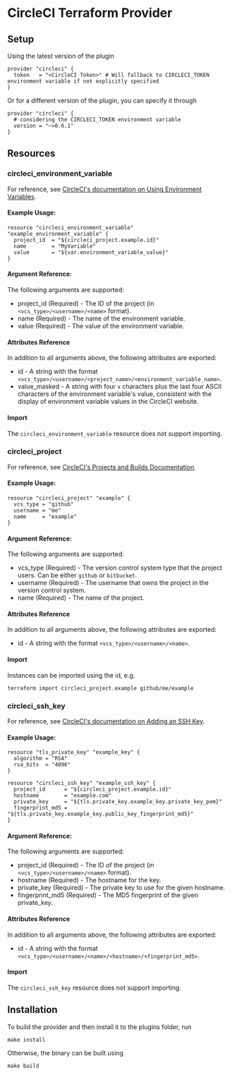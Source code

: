 CircleCI Terraform Provider
===========================

Setup
-----

Using the latest version of the plugin

```hcl
provider "circleci" {
  token   = "<CircleCI Token>" # Will fallback to CIRCLECI_TOKEN environment variable if not explicitly specified
}
```

Or for a different version of the plugin, you can specify it through

```hcl
provider "circleci" {
  # considering the CIRCLECI_TOKEN environment variable
  version = "~>0.6.1"
}
```

Resources
---------

### circleci_environment_variable

For reference, see [CircleCI's documentation on Using Environment Variables](https://circleci.com/docs/2.0/env-vars/).

#### Example Usage:

```hcl
resource "circleci_environment_variable" "example_environment_variable" {
  project_id  = "${circleci_project.example.id}"
  name        = "MyVariable"
  value       = "${var.environment_variable_value}"
}
```

#### Argument Reference:

The following arguments are supported:

* project_id (Required) - The ID of the project (in `<vcs_type>/<username>/<name>` format).
* name (Required) - The name of the environment variable.
* value (Required) - The value of the environment variable.

#### Attributes Reference

In addition to all arguments above, the following attributes are exported:

* id - A string with the format `<vcs_type>/<username>/<project_name>/<environment_variable_name>`.
* value_masked - A string with four `x` characters plus the last four ASCII characters of the environment variable's value, consistent with the display of environment variable values in the CircleCI website.

#### Import

The `circleci_environment_variable` resource does not support importing.

### circleci_project

For reference, see [CircleCI's Projects and Builds Documentation](https://circleci.com/docs/2.0/project-build/).

#### Example Usage:

```hcl
resource "circleci_project" "example" {
  vcs_type = "github"
  username = "me"
  name     = "example"
}
```

#### Argument Reference:

The following arguments are supported:

* vcs_type (Required) - The version control system type that the project users. Can be either `github` or `bitbucket`.
* username (Required) - The username that owns the project in the version control system.
* name (Required) - The name of the project.

#### Attributes Reference

In addition to all arguments above, the following attributes are exported:

* id - A string with the format `<vcs_type>/<username>/<name>`.

#### Import

Instances can be imported using the id, e.g.

```shell
terraform import circleci_project.example github/me/example
```

### circleci_ssh_key

For reference, see [CircleCI's documentation on Adding an SSH Key](https://circleci.com/docs/2.0/add-ssh-key/).

#### Example Usage:

```hcl
resource "tls_private_key" "example_key" {
  algorithm = "RSA"
  rsa_bits  = "4096"
}

resource "circleci_ssh_key" "example_ssh_key" {
  project_id      = "${circleci_project.example.id}"
  hostname        = "example.com"
  private_key     = "${tls.private_key.example_key.private_key_pem}"
  fingerprint_md5 = "${tls.private_key.example_key.public_key_fingerprint_md5}"
}
```

#### Argument Reference:

The following arguments are supported:

* project_id (Required) - The ID of the project (in `<vcs_type>/<username>/<name>` format).
* hostname (Required) - The hostname for the key.
* private_key (Required) - The private key to use for the given hostname.
* fingerprint_md5 (Required) - The MD5 fingerprint of the given private_key.

#### Attributes Reference

In addition to all arguments above, the following attributes are exported:

* id - A string with the format `<vcs_type>/<username>/<name>/<hostname>/<fingerprint_md5>`.

#### Import

The `circleci_ssh_key` resource does not support importing.

Installation
------------

To build the provider and then install it to the plugins folder, run

```shell
make install
```

Otherwise, the binary can be built using

```shell
make build
```
